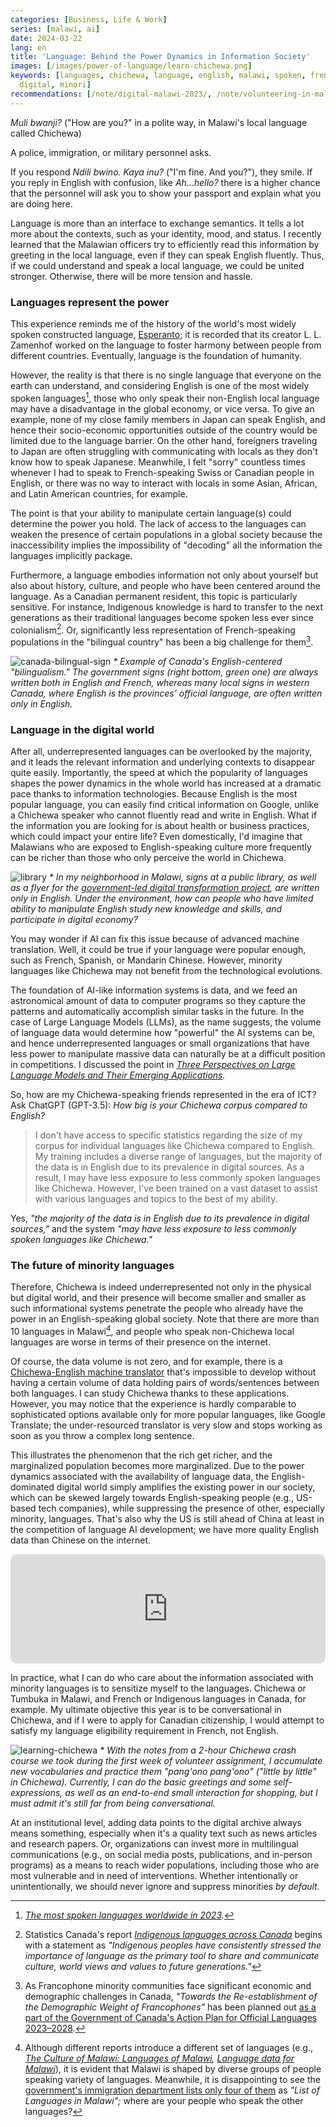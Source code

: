 ```yaml
---
categories: [Business, Life & Work]
series: [malawi, ai]
date: 2024-03-22
lang: en
title: 'Language: Behind the Power Dynamics in Information Society'
images: [/images/power-of-language/learn-chichewa.png]
keywords: [languages, chichewa, language, english, malawi, spoken, french, speak,
  digital, minori]
recommendations: [/note/digital-malawi-2023/, /note/volunteering-in-malawi/, /note/relativize-and-contextualize/]
---
```


*Muli bwanji?* ("How are you?" in a polite way, in Malawi's local language called Chichewa)

A police, immigration, or military personnel asks.

If you respond *Ndili bwino. Kaya inu?* ("I'm fine. And you?"), they smile. If you reply in English with confusion, like *Ah...hello?* there is a higher chance that the personnel will ask you to show your passport and explain what you are doing here.

Language is more than an interface to exchange semantics. It tells a lot more about the contexts, such as your identity, mood, and status. I recently learned that the Malawian officers try to efficiently read this information by greeting in the local language, even if they can speak English fluently. Thus, if we could understand and speak a local language, we could be united stronger. Otherwise, there will be more tension and hassle.

### Languages represent the power

This experience reminds me of the history of the world's most widely spoken constructed language, [Esperanto](https://en.wikipedia.org/wiki/Esperanto); it is recorded that its creator L. L. Zamenhof worked on the language to foster harmony between people from different countries. Eventually, language is the foundation of humanity.

However, the reality is that there is no single language that everyone on the earth can understand, and considering English is one of the most widely spoken languages[^1], those who only speak their non-English local language may have a disadvantage in the global economy, or vice versa. To give an example, none of my close family members in Japan can speak English, and hence their socio-economic opportunities outside of the country would be limited due to the language barrier. On the other hand, foreigners traveling to Japan are often struggling with communicating with locals as they don't know how to speak Japanese. Meanwhile, I felt "sorry" countless times whenever I had to speak to French-speaking Swiss or Canadian people in English, or there was no way to interact with locals in some Asian, African, and Latin American countries, for example.

The point is that your ability to manipulate certain language(s) could determine the power you hold. The lack of access to the languages can weaken the presence of certain populations in a global society because the inaccessibility implies the impossibility of "decoding" all the information the languages implicitly package.

Furthermore, a language embodies information not only about yourself but also about history, culture, and people who have been centered around the language. As a Canadian permanent resident, this topic is particularly sensitive. For instance, Indigenous knowledge is hard to transfer to the next generations as their traditional languages become spoken less ever since colonialism[^2]. Or, significantly less representation of French-speaking populations in the "bilingual country" has been a big challenge for them[^3].

![canada-bilingual-sign](/images/power-of-language/canada-bilingual-sign.jpg)
_* Example of Canada's English-centered "bilingualism." The government signs (right bottom, green one) are always written both in English and French, whereas many local signs in western Canada, where English is the provinces' official language, are often written only in English._

### Language in the digital world

After all, underrepresented languages can be overlooked by the majority, and it leads the relevant information and underlying contexts to disappear quite easily. Importantly, the speed at which the popularity of languages shapes the power dynamics in the whole world has increased at a dramatic pace thanks to information technologies. Because English is the most popular language, you can easily find critical information on Google, unlike a Chichewa speaker who cannot fluently read and write in English. What if the information you are looking for is about health or business practices, which could impact your entire life? Even domestically, I'd imagine that Malawians who are exposed to English-speaking culture more frequently can be richer than those who only perceive the world in Chichewa.

![library](/images/digital-malawi-2023/library.jpeg)
_* In my neighborhood in Malawi, signs at a public library, as well as a flyer for the [government-led digital transformation project](/note/digital-malawi-2023/), are written only in English. Under the environment, how can people who have limited ability to manipulate English study new knowledge and skills, and participate in digital economy?_

You may wonder if AI can fix this issue because of advanced machine translation. Well, it could be true if your language were popular enough, such as French, Spanish, or Mandarin Chinese. However, minority languages like Chichewa may not benefit from the technological evolutions.

The foundation of AI-like information systems is data, and we feed an astronomical amount of data to computer programs so they capture the patterns and automatically accomplish similar tasks in the future. In the case of Large Language Models (LLMs), as the name suggests, the volume of language data would determine how "powerful" the AI systems can be, and hence underrepresented languages or small organizations that have less power to manipulate massive data can naturally be at a difficult position in competitions. I discussed the point in *[Three Perspectives on Large Language Models and Their Emerging Applications](/note/three-perspectives-on-llms/).*

So, how are my Chichewa-speaking friends represented in the era of ICT? Ask ChatGPT (GPT-3.5): *How big is your Chichewa corpus compared to English?*

> I don't have access to specific statistics regarding the size of my corpus for individual languages like Chichewa compared to English. My training includes a diverse range of languages, but the majority of the data is in English due to its prevalence in digital sources. As a result, I may have less exposure to less commonly spoken languages like Chichewa. However, I've been trained on a vast dataset to assist with various languages and topics to the best of my ability.

Yes, *"the majority of the data is in English due to its prevalence in digital sources,"* and the system *"may have less exposure to less commonly spoken languages like Chichewa."*

### The future of minority languages

Therefore, Chichewa is indeed underrepresented not only in the physical but digital world, and their presence will become smaller and smaller as such informational systems penetrate the people who already have the power in an English-speaking global society. Note that there are more than 10 languages in Malawi[^4], and people who speak non-Chichewa local languages are worse in terms of their presence on the internet.

Of course, the data volume is not zero, and for example, there is a [Chichewa-English machine translator](https://www.webtran.eu/chichewa_english_translator/) that's impossible to develop without having a certain volume of data holding pairs of words/sentences between both languages. I can study Chichewa thanks to these applications. However, you may notice that the experience is hardly comparable to sophisticated options available only for more popular languages, like Google Translate; the under-resourced translator is very slow and stops working as soon as you throw a complex long sentence.

This illustrates the phenomenon that the rich get richer, and the marginalized population becomes more marginalized. Due to the power dynamics associated with the availability of language data, the English-dominated digital world simply amplifies the existing power in our society, which can be skewed largely towards English-speaking people (e.g., US-based tech companies), while suppressing the presence of other, especially minority, languages. That's also why the US is still ahead of China at least in the competition of language AI development; we have more quality English data than Chinese on the internet.

<iframe allow="autoplay *; encrypted-media *; fullscreen *; clipboard-write" frameborder="0" height="175" style="width:100%;max-width:660px;overflow:hidden;border-radius:10px;" sandbox="allow-forms allow-popups allow-same-origin allow-scripts allow-storage-access-by-user-activation allow-top-navigation-by-user-activation" src="https://embed.podcasts.apple.com/us/podcast/the-ai-race-china-vs-the-us-with-jeffrey-ding-and-karen-hao/id1460030305?i=1000626303780"></iframe>

In practice, what I can do who care about the information associated with minority languages is to sensitize myself to the languages. Chichewa or Tumbuka in Malawi, and French or Indigenous languages in Canada, for example. My ultimate objective this year is to be conversational in Chichewa, and if I were to apply for Canadian citizenship, I would attempt to satisfy my language eligibility requirement in French, not English.

![learning-chichewa](/images/power-of-language/learn-chichewa.png)
_* With the notes from a 2-hour Chichewa crash course we took during the first week of volunteer assignment, I accumulate new vocabularies and practice them "pang'ono pang'ono" ("little by little" in Chichewa). Currently, I can do the basic greetings and some self-expressions, as well as an end-to-end small interaction for shopping, but I must admit it's still far from being conversational._

At an institutional level, adding data points to the digital archive always means something, especially when it's a quality text such as news articles and research papers. Or, organizations can invest more in multilingual communications (e.g., on social media posts, publications, and in-person programs) as a means to reach wider populations, including those who are most vulnerable and in need of interventions. Whether intentionally or unintentionally, we should never ignore and suppress minorities *by default.*

[^1]: *[The most spoken languages worldwide in 2023](https://www.statista.com/statistics/266808/the-most-spoken-languages-worldwide/).*
[^2]: Statistics Canada's report *[Indigenous languages across Canada](https://www12.statcan.gc.ca/census-recensement/2021/as-sa/98-200-X/2021012/98-200-X2021012-eng.cfm)* begins with a statement as *"Indigenous peoples have consistently stressed the importance of language as the primary tool to share and communicate culture, world views and values to future generations."*
[^3]: As Francophone minority communities face significant economic and demographic challenges in Canada, *"Towards the Re-establishment of the Demographic Weight of Francophones"* has been planned out [as a part of the Government of Canada's Action Plan for Official Languages 2023–2028](https://www.canada.ca/en/canadian-heritage/services/official-languages-bilingualism/official-languages-action-plan/2023-2028.html#a10).
[^4]: Although different reports introduce a different set of languages (e.g., *[The Culture of Malawi: Languages of Malawi](https://orantcharitiesafrica.org/culture-of-malawi-languages-of-malawi/), [Language data for Malawi](https://translatorswithoutborders.org/language-data-for-malawi)*), it is evident that Malawi is shaped by diverse groups of people speaking variety of languages. Meanwhile, it is disappointing to see the [government's immigration department lists only four of them](https://www.immigration.gov.mw/citizenship/list-of-languages-in-malawi/) as *"List of Languages in Malawi";* where are your people who speak the other languages?
